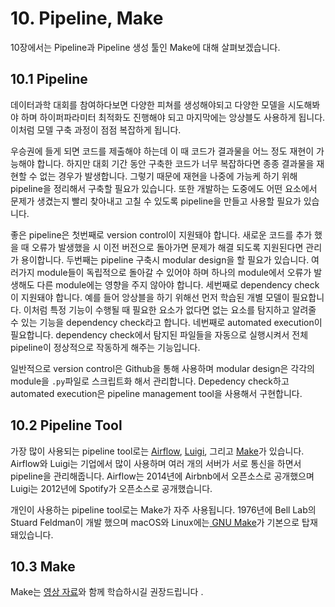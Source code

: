 # 10. Pipeline, Make

10장에서는 Pipeline과 Pipeline 생성 툴인 Make에 대해 살펴보겠습니다. 

## 10.1 Pipeline

데이터과학 대회를 참여하다보면 다양한 피쳐를 생성해야되고 다양한 모델을 시도해봐야 하며 하이퍼파라미터 최적화도 진행해야 되고 마지막에는 앙상블도 사용하게 됩니다. 이처럼 모델 구축 과정이 점점 복잡하게 됩니다. 

우승권에 들게 되면 코드를 제출해야 하는데 이 때 코드가 결과물을 어느 정도 재현이 가능해야 합니다. 하지만 대회 기간 동안 구축한 코드가 너무 복잡하다면 종종 결과물을 재현할 수 없는 경우가 발생합니다. 그렇기 때문에 재현을 나중에 가능케 하기 위해 pipeline을 정리해서 구축할 필요가 있습니다. 또한 개발하는 도중에도 어떤 요소에서 문제가 생겼는지 빨리 찾아내고 고칠 수 있도록 pipeline을 만들고 사용할 필요가 있습니다. 

좋은 pipeline은 첫번째로 version control이 지원돼야 합니다. 새로운 코드를 추가 했을 때 오류가 발생했을 시 이전 버전으로 돌아가면 문제가 해결 되도록 지원된다면 관리가 용이합니다. 두번째는 pipeline 구축시 modular design을 할 필요가 있습니다. 여러가지 module들이 독립적으로 돌아갈 수 있어야 하며 하나의 module에서 오류가 발생해도 다른 module에는 영향을 주지 않아야 합니다. 세번째로 dependency check이 지원돼야 합니다. 예를 들어 앙상블을 하기 위해선 먼저 학습된 개별 모델이 필요합니다. 이처럼 특정 기능이 수행될 때 필요한 요소가 없다면 없는 요소를 탐지하고 알려줄 수 있는 기능을 dependency check라고 합니다. 네번째로 automated execution이 필요합니다. dependency check에서 탐지된 파일들을 자동으로 실행시켜서 전체 pipeline이 정상적으로 작동하게 해주는 기능입니다. 

일반적으로 version control은 Github을 통해 사용하며 modular design은 각각의 module을 `.py`파일로 스크립트화 해서 관리합니다. Depedency check하고 automated execution은 pipeline management tool을 사용해서 구현합니다. 

## 10.2 Pipeline Tool

가장 많이 사용되는 pipeline tool로는 [Airflow](https://airflow.apache.org/), [Luigi](https://github.com/spotify/luigi), 그리고 [Make](https://en.wikipedia.org/wiki/Make_(software)#Makefile)가 있습니다. Airflow와 Luigi는 기업에서 많이 사용하며 여러 개의 서버가 서로 통신을 하면서 pipeline을 관리해줍니다. Airflow는 2014년에 Airbnb에서 오픈소스로 공개했으며 Luigi는 2012년에 Spotify가 오픈소스로 공개했습니다. 

개인이 사용하는 pipeline tool로는 Make가 자주 사용됩니다. 1976년에 Bell Lab의 Stuard Feldman이 개발 했으며 macOS와 Linux에는[ GNU Make](https://www.gnu.org/software/make/)가 기본으로 탑재돼있습니다.

## 10.3 Make

Make는 [영상 자료](https://youtu.be/5dBnsQJAkAw?t=1596)와 함께 학습하시길 권장드립니다 .